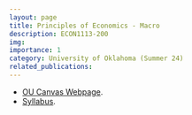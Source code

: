```yaml
---
layout: page
title: Principles of Economics - Macro 
description: ECON1113-200
img:
importance: 1
category: University of Oklahoma (Summer 24)
related_publications:
---
```


+ [OU Canvas Webpage](https://canvas.ou.edu/courses/340992).
+ [Syllabus]([https://canvas.ou.edu/courses/340992](https://github.com/sushantsinghss/sushantsinghss.github.io/blob/main/assets/pdf/Syllabus_%20ECON1123-850.pdf)).
